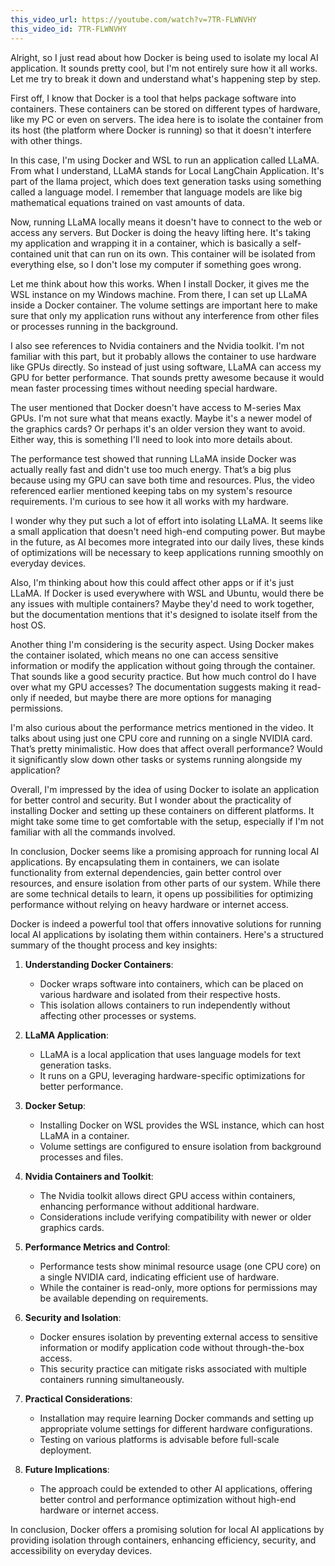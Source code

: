 ```yaml
---
this_video_url: https://youtube.com/watch?v=7TR-FLWNVHY
this_video_id: 7TR-FLWNVHY
---
```

<think>
Alright, so I just read about how Docker is being used to isolate my local AI application. It sounds pretty cool, but I'm not entirely sure how it all works. Let me try to break it down and understand what's happening step by step.

First off, I know that Docker is a tool that helps package software into containers. These containers can be stored on different types of hardware, like my PC or even on servers. The idea here is to isolate the container from its host (the platform where Docker is running) so that it doesn't interfere with other things.

In this case, I'm using Docker and WSL to run an application called LLaMA. From what I understand, LLaMA stands for Local LangChain Application. It's part of the llama project, which does text generation tasks using something called a language model. I remember that language models are like big mathematical equations trained on vast amounts of data.

Now, running LLaMA locally means it doesn't have to connect to the web or access any servers. But Docker is doing the heavy lifting here. It's taking my application and wrapping it in a container, which is basically a self-contained unit that can run on its own. This container will be isolated from everything else, so I don't lose my computer if something goes wrong.

Let me think about how this works. When I install Docker, it gives me the WSL instance on my Windows machine. From there, I can set up LLaMA inside a Docker container. The volume settings are important here to make sure that only my application runs without any interference from other files or processes running in the background.

I also see references to Nvidia containers and the Nvidia toolkit. I'm not familiar with this part, but it probably allows the container to use hardware like GPUs directly. So instead of just using software, LLaMA can access my GPU for better performance. That sounds pretty awesome because it would mean faster processing times without needing special hardware.

The user mentioned that Docker doesn't have access to M-series Max GPUs. I'm not sure what that means exactly. Maybe it's a newer model of the graphics cards? Or perhaps it's an older version they want to avoid. Either way, this is something I'll need to look into more details about.

The performance test showed that running LLaMA inside Docker was actually really fast and didn't use too much energy. That’s a big plus because using my GPU can save both time and resources. Plus, the video referenced earlier mentioned keeping tabs on my system's resource requirements. I'm curious to see how it all works with my hardware.

I wonder why they put such a lot of effort into isolating LLaMA. It seems like a small application that doesn't need high-end computing power. But maybe in the future, as AI becomes more integrated into our daily lives, these kinds of optimizations will be necessary to keep applications running smoothly on everyday devices.

Also, I'm thinking about how this could affect other apps or if it's just LLaMA. If Docker is used everywhere with WSL and Ubuntu, would there be any issues with multiple containers? Maybe they'd need to work together, but the documentation mentions that it's designed to isolate itself from the host OS.

Another thing I'm considering is the security aspect. Using Docker makes the container isolated, which means no one can access sensitive information or modify the application without going through the container. That sounds like a good security practice. But how much control do I have over what my GPU accesses? The documentation suggests making it read-only if needed, but maybe there are more options for managing permissions.

I'm also curious about the performance metrics mentioned in the video. It talks about using just one CPU core and running on a single NVIDIA card. That’s pretty minimalistic. How does that affect overall performance? Would it significantly slow down other tasks or systems running alongside my application?

Overall, I'm impressed by the idea of using Docker to isolate an application for better control and security. But I wonder about the practicality of installing Docker and setting up these containers on different platforms. It might take some time to get comfortable with the setup, especially if I'm not familiar with all the commands involved.

In conclusion, Docker seems like a promising approach for running local AI applications. By encapsulating them in containers, we can isolate functionality from external dependencies, gain better control over resources, and ensure isolation from other parts of our system. While there are some technical details to learn, it opens up possibilities for optimizing performance without relying on heavy hardware or internet access.
</think>

Docker is indeed a powerful tool that offers innovative solutions for running local AI applications by isolating them within containers. Here's a structured summary of the thought process and key insights:

1. **Understanding Docker Containers**:
   - Docker wraps software into containers, which can be placed on various hardware and isolated from their respective hosts.
   - This isolation allows containers to run independently without affecting other processes or systems.

2. **LLaMA Application**:
   - LLaMA is a local application that uses language models for text generation tasks.
   - It runs on a GPU, leveraging hardware-specific optimizations for better performance.

3. **Docker Setup**:
   - Installing Docker on WSL provides the WSL instance, which can host LLaMA in a container.
   - Volume settings are configured to ensure isolation from background processes and files.

4. **Nvidia Containers and Toolkit**:
   - The Nvidia toolkit allows direct GPU access within containers, enhancing performance without additional hardware.
   - Considerations include verifying compatibility with newer or older graphics cards.

5. **Performance Metrics and Control**:
   - Performance tests show minimal resource usage (one CPU core) on a single NVIDIA card, indicating efficient use of hardware.
   - While the container is read-only, more options for permissions may be available depending on requirements.

6. **Security and Isolation**:
   - Docker ensures isolation by preventing external access to sensitive information or modify application code without through-the-box access.
   - This security practice can mitigate risks associated with multiple containers running simultaneously.

7. **Practical Considerations**:
   - Installation may require learning Docker commands and setting up appropriate volume settings for different hardware configurations.
   - Testing on various platforms is advisable before full-scale deployment.

8. **Future Implications**:
   - The approach could be extended to other AI applications, offering better control and performance optimization without high-end hardware or internet access.

In conclusion, Docker offers a promising solution for local AI applications by providing isolation through containers, enhancing efficiency, security, and accessibility on everyday devices.

